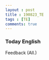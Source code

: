 ```yaml
---
layout : post
title : 190823_TE
tags : [TE]
comments: true
---
```

### Today English
Feedback (All.)

